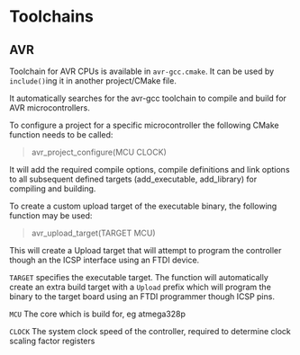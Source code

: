 # Toolchains

## AVR
Toolchain for AVR CPUs is available in `avr-gcc.cmake`.
It can be used by `include()`ing it in another project/CMake file.

It automatically searches for the avr-gcc toolchain to compile and build for AVR microcontrollers.

To configure a project for a specific microcontroller the following CMake function needs to be called:
>	avr_project_configure(MCU CLOCK)

It will add the required compile options, compile definitions and link options to all subsequent defined targets (add_executable, add_library) for compiling and building.

To create a custom upload target of the executable binary, the following function may be used:
>	avr_upload_target(TARGET MCU)

This will create a Upload target that will attempt to program the controller though an the ICSP interface using an FTDI device.


`TARGET` specifies the executable target. The function will automatically create an extra build target with a `Upload`  prefix which will program the binary to the target board using an FTDI programmer though ICSP pins.

`MCU` The core which is build for, eg atmega328p

`CLOCK` The system clock speed of the controller, required to determine clock scaling factor registers
